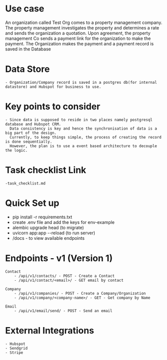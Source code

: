 # Use case

An organization called Test Org comes to a property management company. The property management
investigates the property and determines a rate and sends the organization a quotation.
Upon agreement, the property management Co sends a payment link for the organization to make the
payment. The Organization makes the payment and a payment record is saved in the Database

# Data Store

    - Organization/Company record is saved in a postgres db(for internal datastore) and Hubspot for business to use.

# Key points to consider

    - Since data is supposed to reside in two places namely postgresql database and Hubspot CRM.
      Data consistency is key and hence the synchronisation of data is a big part of the design.
      Currently, to keep things simple, the process of creating the record is done sequentially.
      However, the plan is to use a event based architecture to decouple the logic.

# Task checklist Link
    -task_checklist.md

# Quick Set up
   - pip install -r requirements.txt
   - create .env file and add the keys for env-example
   - alembic upgrade head (to migrate)
   - uvicorn app:app --reload (to run server)
   - /docs - to view available endpoints

# Endpoints - v1 (Version 1)

    Contact
        - /api/v1/contacts/ - POST - Create a Contact
        - /api/v1/contact/<email>/ - GET email by contact
    
    Company
        - /api/v1/companies/ - POST - Create a Company/Organization
        - /api/v1/company/<company-name>/ - GET - Get company by Name
    
    Email
        - /api/v1/email/send/ - POST - Send an email


# External Integrations
    
    - Hubspot
    - Sendgrid
    - Stripe